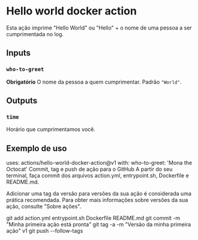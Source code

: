 # Hello world docker action

Esta ação imprime "Hello World" ou "Hello" + o nome de uma pessoa a ser cumprimentada no log.

## Inputs

### `who-to-greet`

**Obrigatório** O nome da pessoa a quem cumprimentar. Padrão `"World"`.

## Outputs

### `time`

Horário que cumprimentamos você.

## Exemplo de uso

uses: actions/hello-world-docker-action@v1
with:
  who-to-greet: 'Mona the Octocat'
Commit, tag e push de ação para o GitHub
A partir do seu terminal, faça commit dos arquivos action.yml, entrypoint.sh, Dockerfile e README.md.

Adicionar uma tag da versão para versões da sua ação é considerada uma prática recomendada. Para obter mais informações sobre versões da sua ação, consulte "Sobre ações".

git add action.yml entrypoint.sh Dockerfile README.md
git commit -m "Minha primeira ação está pronta"
git tag -a -m "Versão da minha primeira ação" v1
git push --follow-tags
